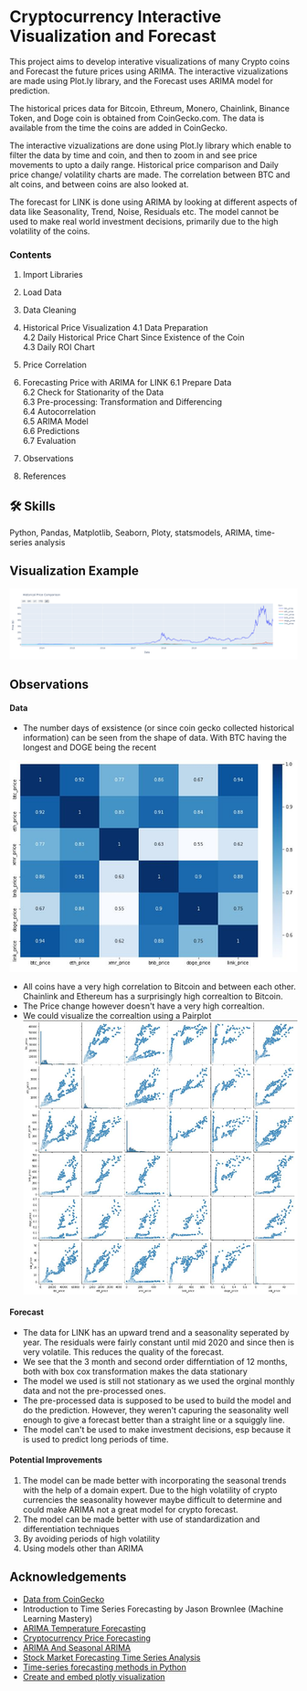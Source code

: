 
# Cryptocurrency Interactive Visualization and Forecast

This project aims to develop interative visualizations of many Crypto coins and Forecast the future prices using ARIMA.
The interactive vizualizations are made using Plot.ly library, and the Forecast uses ARIMA model for prediction.

The historical prices data for Bitcoin, Ethreum, Monero, Chainlink, Binance Token, and Doge coin is obtained from CoinGecko.com. The data is available from the time the coins are added in CoinGecko.

The interactive vizualizations are done using Plot.ly library which enable to filter the data by time and coin, and then to zoom in and see price movements to upto a daily range. 
Historical price comparison and Daily price change/ volatility charts are made. 
The correlation between BTC and alt coins, and between coins are also looked at.  

The forecast for LINK is done using ARIMA by looking at different aspects of data like Seasonality, Trend, Noise, Residuals etc. The model cannot be used to make real world investment decisions, primarily due to the high volatility of the coins.

### Contents
1. Import Libraries

2. Load Data

3. Data Cleaning

4. Historical Price Visualization
4.1 Data Preparation\
4.2 Daily Historical Price Chart Since Existence of the Coin\
4.3 Daily ROI Chart

5. Price Correlation

6. Forecasting Price with ARIMA for LINK
6.1 Prepare Data\
6.2 Check for Stationarity of the Data\
6.3 Pre-processing: Transformation and Differencing\
6.4 Autocorrelation\
6.5 ARIMA Model\
6.6 Predictions\
6.7 Evaluation

7. Observations

8. References
## 🛠 Skills
Python, Pandas, Matplotlib, Seaborn, Ploty, statsmodels, ARIMA, time-series analysis

  
## Visualization Example

![Historical Prices](https://github.com/uvaise-n/Cryptocurrency-Interactive-Visualization-and-LINK-Forecast/blob/main/Historical%20Prices.gif "Historical Prices")



## Observations 

#### Data
- The number days of exsistence (or since coin gecko collected historical information) can be seen from the shape of data. With BTC having the longest and DOGE being the recent

![Correlation](https://github.com/uvaise-n/Cryptocurrency-Interactive-Visualization-and-LINK-Forecast/blob/main/Correlation.JPG)
- All coins have a very high correlation to Bitcoin and between each other. Chainlink and Ethereum has a surprisingly high correaltion to Bitcoin.
- The Price change however doesn't have a very high correaltion. 
- We could visualize the correaltion using a Pairplot
![Pairplot](https://github.com/uvaise-n/Cryptocurrency-Interactive-Visualization-and-LINK-Forecast/blob/main/Pairplot.JPG)

#### Forecast
- The data for LINK has an upward trend and a seasonality seperated by year. The residuals were fairly constant until mid 2020 and since then is very volatile. This reduces the quality of the forecast.
- We see that the 3 month and second order differntiation of 12 months, both with box cox transformation makes the data stationary 
- The model we used is still not stationary as we used the orginal monthly data and not the pre-processed ones. 
- The pre-processed data is supposed to be used to build the model and do the prediction. However, they weren't capuring the seasonality well enough to give a forecast better than a straight line or a squiggly line. 
- The model can't be used to make investment decisions, esp because it is used to predict long periods of time.  

#### Potential Improvements 
1. The model can be made better with incorporating the seasonal trends with the help of a domain expert. Due to the high volatility of crypto currencies the seasonality however maybe difficult to determine and could make ARIMA not a great model for crypto forecast. 
2. The model can be made better with use of standardization and differentiation techniques
3. By avoiding periods of high volatility
4. Using models other than ARIMA 
## Acknowledgements

 - [Data from CoinGecko](https://www.coingecko.com/en/coins/chainlink/historical_data/usd#panel)
 - Introduction to Time Series Forecasting by Jason Brownlee (Machine Learning Mastery) 
 - [ARIMA Temperature Forecasting](https://github.com/nachi-hebbar/ARIMA-Temperature_Forecasting)
 - [Cryptocurrency Price Forecasting](https://www.kaggle.com/taniaj/cryptocurrency-price-forecasting/)
 - [ARIMA And Seasonal ARIMA](https://github.com/krishnaik06/ARIMA-And-Seasonal-ARIMA)
 - [Stock Market Forecasting Time Series Analysis](https://www.kdnuggets.com/2020/01/stock-market-forecasting-time-series-analysis.html)
 - [Time-series forecasting methods in Python](https://machinelearningmastery.com/time-series-forecasting-methods-in-python-cheat-sheet/)
 - [Create and embed plotly visualization](https://towardsdatascience.com/how-to-create-a-plotly-visualization-and-embed-it-on-websites-517c1a78568b)